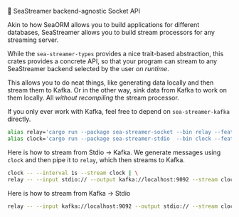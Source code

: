🌊 SeaStreamer backend-agnostic Socket API

Akin to how SeaORM allows you to build applications for different databases, SeaStreamer allows you to build
stream processors for any streaming server.

While the `sea-streamer-types` provides a nice trait-based abstraction, this crates provides a concrete API,
so that your program can stream to any SeaStreamer backend selected by the user *on runtime*.

This allows you to do neat things, like generating data locally and then stream them to Kafka. Or in the other
way, sink data from Kafka to work on them locally. All _without recompiling_ the stream processor.

If you only ever work with Kafka, feel free to depend on `sea-streamer-kafka` directly.

```sh
alias relay='cargo run --package sea-streamer-socket --bin relay --features=executables'
alias clock='cargo run --package sea-streamer-stdio  --bin clock --features=executables'
```

Here is how to stream from Stdio -> Kafka. We generate messages using `clock` and then pipe it to `relay`,
which then streams to Kafka.

```sh
clock -- --interval 1s --stream clock | \
relay -- --input stdio:// --output kafka://localhost:9092 --stream clock
```

Here is how to stream from Kafka -> Stdio

```sh
relay -- --input kafka://localhost:9092 --output stdio:// --stream clock
```
